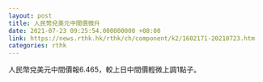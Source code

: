 ```yaml
---
layout: post
title: 人民幣兌美元中間價微升
date: 2021-07-23 09:25:54.000000000 +08:00
link: https://news.rthk.hk/rthk/ch/component/k2/1602171-20210723.htm
categories: rthk
---
```


人民幣兌美元中間價報6.465，較上日中間價輕微上調1點子。
